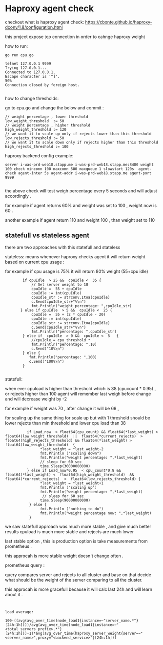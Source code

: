 # Haproxy agent check 


checkout what is haproxy agent check: 
https://cbonte.github.io/haproxy-dconv/1.8/configuration.html


this project expose tcp connection  in order to cahnge haproxy weight


how to run: 
```
go run cpu.go

telnet 127.0.0.1 9999
Trying 127.0.0.1...
Connected to 127.0.0.1.
Escape character is '^]'.
50%
Connection closed by foreign host.


```

how to change thresholds:

go to cpu.go and change the below and commit  :

````
// weight percentage , lower threshold 
low_weight_threshold  := 50
// weight percentage , higher threshold 
high_weight_threshold := 120
// we want it to scale up only if rejects lower than this threshold
low_rejects_threshold := 50
// we want it to scale down only if rejects higher than this threshold
high_rejects_threshold := 100
````





haproxy backend config example:

````
server i-was-prd-web18.stapp.me i-was-prd-web18.stapp.me:8480 weight 100 check minconn 100 maxconn 500 maxqueue 1 slowstart 120s  agent-check agent-inter 5s agent-addr i-was-prd-web18.stapp.me agent-port 9999


```` 

the above check will test weigh percentage every 5 seconds and will adjust accordingly . 

for example if agent returns 60% and weight  was set to 100  , weight now is 60 .

another example if agent return 110 and weight 100 , than weight set to 110 

## statefull vs stateless agent


there are two approaches with this statefull and stateless 

stateless: 
means whenever haproxy checks agent it will return weight based on current cpu usage :

for example if cpu usage is 75% it will return 80% weight (55+cpu idle)

````
        if cpuIdle  > 25 &&  cpuIdle <  35 {
            // Set server weight to 10
            cpuIdle =  55 + cpuIdle
            cpuIdle := int(cpuIdle)
            cpuIdle_str := strconv.Itoa(cpuIdle)
            c.Send(cpuIdle_str+"%\n")
            fmt.Println("weight percentage: ",cpuIdle_str)
       } else if cpuIdle  > 5 &&  cpuIdle <  25 {
            cpuIdle =  55 + (2 * cpuIdle - 20)
            cpuIdle := int(cpuIdle)
            cpuIdle_str := strconv.Itoa(cpuIdle)
            c.Send(cpuIdle_str+"%\n")
            fmt.Println("percentage: ",cpuIdle_str)
        } else if  cpuIdle  > 0 &&  cpuIdle <  5   {
            //cpuIdle = cpu_threshold *
            fmt.Println("percentage: ",10)
            c.Send("10%\n")
        } else {
           fmt.Println("percentage: ",100)
           c.Send("100%\n")
        }


````

statefull:

when ever cpuload is higher than threshold which is 38 (cpucount * 0.95) , or rejects higher than 100 agent will remember last weigh before change and will decrease weight by -2

for example if weight was 70 , after change it will be 68 ,  

for scaling up the same thing for scale up   but with 1 threshold should be lower rejects than min threshold and lower cpu load than 38 
````
          if Load_now  > float64(cpu_count) && float64(*last_weight) >  float64(low_weight_threshold)  ||  float64(*current_rejects)  >  float64(high_rejects_threshold) && float64(*last_weight) > float64(low_weight_threshold)  {
                *last_weight = *last_weight-2
                fmt.Println ("scaling down")
                fmt.Println("weight percentage: ",*last_weight)
                // sleep for 60 sec
                time.Sleep(30000000000)
          } else if Load_now*0.95  < cpu_count*0.8 &&  float64(*last_weight) <  float64(high_weight_threshold)  &&  float64(*current_rejects)  <  float64(low_rejects_threshold) {
                *last_weight = *last_weight+1
                fmt.Println ("scaling up")
                fmt.Println("weight percentage: ",*last_weight)
                 // sleep for 60 sec
                time.Sleep(90000000000)
           } else {
                fmt.Println ("nothing to do")
                fmt.Println("weight percentage now: ",*last_weight)
           }

````

we saw statefull approach was much more stable , and give much better results cpuload is much more stable and rejects are much lower 


last stable option  , this is production option is take measurements from prometheus . 

this approcah is more stable weight doesn't change often .

prometheus query :

query compares server and rejects to all cluster and base on that decide what should be the weight of the server comparing to all the cluster.

this  approcah is more gracefull because it will calc last 24h and will learn about it .

```


load_average:

100-((avg(avg_over_time(node_load1{instance=~"server_name.*"}[24h:1h])))/avg(avg_over_time(node_load1{instance=~"<total_servers_prefix>.*"}[24h:1h]))-1)*avg(avg_over_time(haproxy_server_weight{server=~"<server_name>",proxy="<backend_service>"}[24h:1h]))

```
